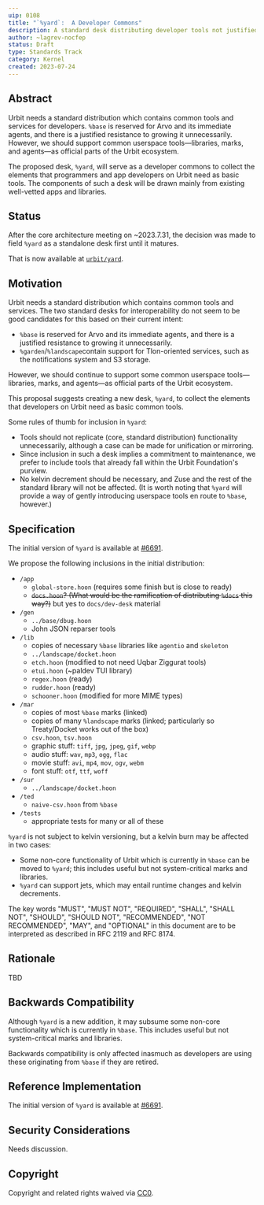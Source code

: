 ```yaml
---
uip: 0108
title: "`%yard`:  A Developer Commons"
description: A standard desk distributing developer tools not justified in `%base`.
author: ~lagrev-nocfep
status: Draft
type: Standards Track
category: Kernel
created: 2023-07-24
---
```


## Abstract

Urbit needs a standard distribution which contains common tools and services for developers.  `%base` is reserved for Arvo and its immediate agents, and there is a justified resistance to growing it unnecessarily.  However, we should support common userspace tools—libraries, marks, and agents—as official parts of the Urbit ecosystem.

The proposed desk, `%yard`, will serve as a developer commons to collect the elements that programmers and app developers on Urbit need as basic tools.  The components of such a desk will be drawn mainly from existing well-vetted apps and libraries.

## Status

After the core architecture meeting on ~2023.7.31, the decision was made to field `%yard` as a standalone desk first until it matures.

That is now available at [`urbit/yard`](https://github.com/urbit/yard).

## Motivation

Urbit needs a standard distribution which contains common tools and services.  The two standard desks for interoperability do not seem to be good candidates for this based on their current intent:

- `%base` is reserved for Arvo and its immediate agents, and there is a justified resistance to growing it unnecessarily.
- `%garden`/`%landscape`contain support for Tlon-oriented services, such as the notifications system and S3 storage.

However, we should continue to support some common userspace tools—libraries, marks, and agents—as official parts of the Urbit ecosystem.

This proposal suggests creating a new desk, `%yard`, to collect the elements that developers on Urbit need as basic common tools.

Some rules of thumb for inclusion in `%yard`:

- Tools should not replicate (core, standard distribution) functionality unnecessarily, although a case can be made for unification or mirroring.
- Since inclusion in such a desk implies a commitment to maintenance, we prefer to include tools that already fall within the Urbit Foundation's purview.
- No kelvin decrement should be necessary, and Zuse and the rest of the standard library will not be affected.  (It is worth noting that `%yard` will provide a way of gently introducing userspace tools en route to `%base`, however.)


## Specification

The initial version of `%yard` is available at [#6691](https://github.com/urbit/urbit/pull/6691/files).

We propose the following inclusions in the initial distribution:

- `/app`
  - `global-store.hoon` (requires some finish but is close to ready)
  - ~~`docs.hoon`? (What would be the ramification of distributing `%docs` this way?)~~ but yes to `docs/dev-desk` material
- `/gen`
  - `../base/dbug.hoon`
  - John JSON reparser tools
- `/lib`
  - copies of necessary `%base` libraries like `agentio` and `skeleton`
  - `../landscape/docket.hoon`
  - `etch.hoon` (modified to not need Uqbar Ziggurat tools)
  - `etui.hoon` (~paldev TUI library)
  - `regex.hoon` (ready)
  - `rudder.hoon` (ready)
  - `schooner.hoon` (modified for more MIME types)
- `/mar`
  - copies of most `%base` marks (linked)
  - copies of many `%landscape` marks (linked; particularly so Treaty/Docket works out of the box)
  - `csv.hoon`, `tsv.hoon`
  - graphic stuff:  `tiff`, `jpg`, `jpeg`, `gif`, `webp`
  - audio stuff:  `wav`, `mp3`, `ogg`, `flac`
  - movie stuff:  `avi`, `mp4`, `mov`, `ogv`, `webm`
  - font stuff:  `otf`, `ttf`, `woff`
- `/sur`
  - `../landscape/docket.hoon`
- `/ted`
  - `naive-csv.hoon` from `%base`
- `/tests`
  - appropriate tests for many or all of these

`%yard` is not subject to kelvin versioning, but a kelvin burn may be affected in two cases:

- Some non-core functionality of Urbit which is currently in `%base` can be moved to `%yard`; this includes useful but not system-critical marks and libraries.
- `%yard` can support jets, which may entail runtime changes and kelvin decrements.

The key words "MUST", "MUST NOT", "REQUIRED", "SHALL", "SHALL NOT", "SHOULD", "SHOULD NOT", "RECOMMENDED", "NOT RECOMMENDED", "MAY", and "OPTIONAL" in this document are to be interpreted as described in RFC 2119 and RFC 8174.

## Rationale

TBD

## Backwards Compatibility

Although `%yard` is a new addition, it may subsume some non-core functionality which is currently in `%base`.  This includes useful but not system-critical marks and libraries.

Backwards compatibility is only affected inasmuch as developers are using these originating from `%base` if they are retired.

## Reference Implementation

The initial version of `%yard` is available at [#6691](https://github.com/urbit/urbit/pull/6691/files).

## Security Considerations

Needs discussion.

## Copyright

Copyright and related rights waived via [CC0](../LICENSE.md).
